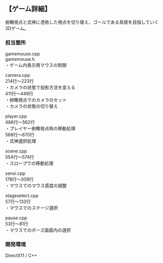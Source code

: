 ## 【ゲーム詳細】
俯瞰視点と式神に憑依した視点を切り替え、ゴールである鳥居を目指していく3Dゲーム。

### 担当箇所
gamemouse.cpp\
gamemouse.h\
・ゲーム内表示用マウスの制御

camera.cpp\
214行～223行\
・カメラの状態で投影方法を変える\
411行～449行\
・俯瞰視点でのカメラのセット\
・カメラの状態の切り替え

player.cpp\
486行～562行\
・プレイヤー俯瞰視点時の移動処理\
568行～670行\
・式神選択処理

scene.cpp\
554行～574行\
・スロープでの移動処理

sensi.cpp\
178行～309行\
・マウスでのマウス感度の調整

stageselect.cpp\
57行～132行\
・マウスでのステージ選択

pause.cpp\
53行～81行\
・マウスでのポーズ画面内の選択

### 開発環境
DirectX11 / C++
